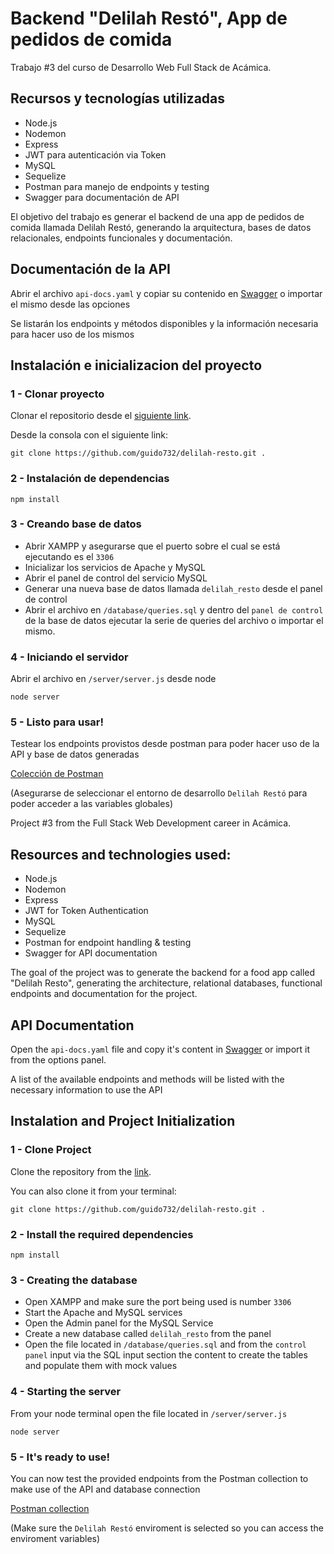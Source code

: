 # Backend "Delilah Restó", App de pedidos de comida

Trabajo #3 del curso de Desarrollo Web Full Stack de Acámica.

## Recursos y tecnologías utilizadas

- Node.js
- Nodemon
- Express
- JWT para autenticación via Token
- MySQL
- Sequelize
- Postman para manejo de endpoints y testing
- Swagger para documentación de API

El objetivo del trabajo es generar el backend de una app de pedidos de comida llamada Delilah Restó, generando la arquitectura, bases de datos relacionales, endpoints funcionales y documentación.

## Documentación de la API

Abrir el archivo `api-docs.yaml` y copiar su contenido en [Swagger](https://editor.swagger.io/) o importar el mismo desde las opciones

Se listarán los endpoints y métodos disponibles y la información necesaria para hacer uso de los mismos

## Instalación e inicializacion del proyecto

### 1 - Clonar proyecto

Clonar el repositorio desde el [siguiente link](https://github.com/guido732/delilah-resto).

Desde la consola con el siguiente link:

`git clone https://github.com/guido732/delilah-resto.git .`

### 2 - Instalación de dependencias

```
npm install
```

### 3 - Creando base de datos

- Abrir XAMPP y asegurarse que el puerto sobre el cual se está ejecutando es el `3306`
- Inicializar los servicios de Apache y MySQL
- Abrir el panel de control del servicio MySQL
- Generar una nueva base de datos llamada `delilah_resto` desde el panel de control
- Abrir el archivo en `/database/queries.sql` y dentro del `panel de control` de la base de datos ejecutar la serie de queries del archivo o importar el mismo.

### 4 - Iniciando el servidor

Abrir el archivo en `/server/server.js` desde node

`node server`

### 5 - Listo para usar!

Testear los endpoints provistos desde postman para poder hacer uso de la API y base de datos generadas

[Colección de Postman](https://documenter.getpostman.com/view/10237996/SzYdSbvb)

(Asegurarse de seleccionar el entorno de desarrollo `Delilah Restó` para poder acceder a las variables globales)

Project #3 from the Full Stack Web Development career in Acámica.

## Resources and technologies used:

- Node.js
- Nodemon
- Express
- JWT for Token Authentication
- MySQL
- Sequelize
- Postman for endpoint handling & testing
- Swagger for API documentation

The goal of the project was to generate the backend for a food app called "Delilah Resto", generating the architecture, relational databases, functional endpoints and documentation for the project.

## API Documentation

Open the `api-docs.yaml` file and copy it's content in [Swagger](https://editor.swagger.io/) or import it from the options panel.

A list of the available endpoints and methods will be listed with the necessary information to use the API

## Instalation and Project Initialization

### 1 - Clone Project

Clone the repository from the [link](https://github.com/guido732/delilah-resto).

You can also clone it from your terminal:

`git clone https://github.com/guido732/delilah-resto.git .`

### 2 - Install the required dependencies

```
npm install
```

### 3 - Creating the database

- Open XAMPP and make sure the port being used is number `3306`
- Start the Apache and MySQL services
- Open the Admin panel for the MySQL Service
- Create a new database called `delilah_resto` from the panel
- Open the file located in `/database/queries.sql` and from the `control panel` input via the SQL input section the content to create the tables and populate them with mock values

### 4 - Starting the server

From your node terminal open the file located in `/server/server.js`

`node server`

### 5 - It's ready to use!

You can now test the provided endpoints from the Postman collection to make use of the API and database connection

[Postman collection](https://documenter.getpostman.com/view/10237996/SzYdSbvb)

(Make sure the `Delilah Restó` enviroment is selected so you can access the enviroment variables)